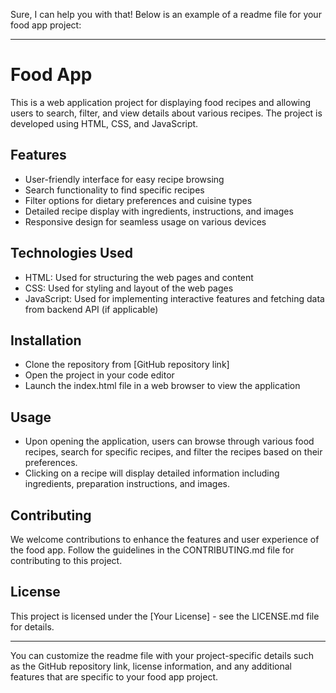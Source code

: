 Sure, I can help you with that! Below is an example of a readme file for your food app project:

---

# Food App

This is a web application project for displaying food recipes and allowing users to search, filter, and view details about various recipes. The project is developed using HTML, CSS, and JavaScript.

## Features

- User-friendly interface for easy recipe browsing
- Search functionality to find specific recipes
- Filter options for dietary preferences and cuisine types
- Detailed recipe display with ingredients, instructions, and images
- Responsive design for seamless usage on various devices

## Technologies Used

- HTML: Used for structuring the web pages and content
- CSS: Used for styling and layout of the web pages
- JavaScript: Used for implementing interactive features and fetching data from backend API (if applicable)

## Installation

- Clone the repository from [GitHub repository link]
- Open the project in your code editor
- Launch the index.html file in a web browser to view the application

## Usage

- Upon opening the application, users can browse through various food recipes, search for specific recipes, and filter the recipes based on their preferences.
- Clicking on a recipe will display detailed information including ingredients, preparation instructions, and images.

## Contributing

We welcome contributions to enhance the features and user experience of the food app. Follow the guidelines in the CONTRIBUTING.md file for contributing to this project.

## License

This project is licensed under the [Your License] - see the LICENSE.md file for details.

---

You can customize the readme file with your project-specific details such as the GitHub repository link, license information, and any additional features that are specific to your food app project.  
